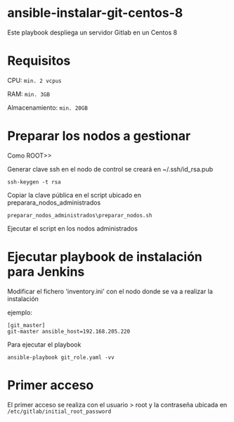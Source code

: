 # ansible-instalar-git-centos-8
Este playbook despliega un servidor Gitlab en un Centos 8

# Requisitos

CPU:
`min. 2 vcpus `

RAM:
`min. 3GB ` 

Almacenamiento:
`min. 20GB`

# Preparar los nodos a gestionar

Como ROOT>>

Generar clave ssh en el nodo de control se creará en ~/.ssh/id_rsa.pub

`ssh-keygen -t rsa`

Copiar la clave pública en el script ubicado en preparara_nodos_administrados

`preparar_nodos_administrados\preparar_nodos.sh`

Ejecutar el script en los nodos administrados

# Ejecutar playbook de instalación para Jenkins

Modificar el fichero 'inventory.ini' con el nodo donde se va a realizar la instalación

ejemplo:

```
[git_master]
git-master ansible_host=192.168.205.220

```
Para ejecutar el playbook

`ansible-playbook git_role.yaml -vv`

# Primer acceso 

El primer acceso se realiza con el usuario > root y la contraseña ubicada en `/etc/gitlab/initial_root_password`
